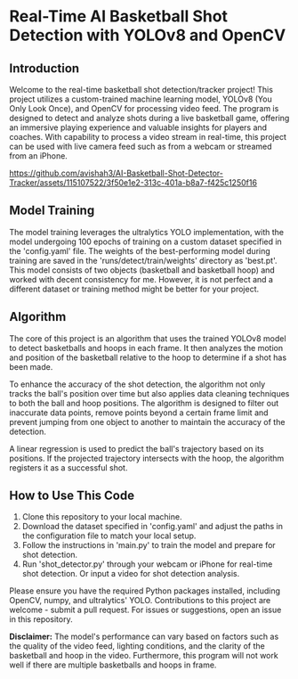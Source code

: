 # Real-Time AI Basketball Shot Detection with YOLOv8 and OpenCV

## Introduction

Welcome to the real-time basketball shot detection/tracker project! This project utilizes a custom-trained machine learning model, YOLOv8 (You Only Look Once), and OpenCV for processing video feed. The program is designed to detect and analyze shots during a live basketball game, offering an immersive playing experience and valuable insights for players and coaches. With capability to process a video stream in real-time, this project can be used with live camera feed such as from a webcam or streamed from an iPhone.

https://github.com/avishah3/AI-Basketball-Shot-Detector-Tracker/assets/115107522/3f50e1e2-313c-401a-b8a7-f425c1250f16

## Model Training

The model training leverages the ultralytics YOLO implementation, with the model undergoing 100 epochs of training on a custom dataset specified in the 'config.yaml' file. The weights of the best-performing model during training are saved in the 'runs/detect/train/weights' directory as 'best.pt'. This model consists of two objects (basketball and basketball hoop) and worked with decent consistency for me. However, it is not perfect and a different dataset or training method might be better for your project.

## Algorithm

The core of this project is an algorithm that uses the trained YOLOv8 model to detect basketballs and hoops in each frame. It then analyzes the motion and position of the basketball relative to the hoop to determine if a shot has been made.

To enhance the accuracy of the shot detection, the algorithm not only tracks the ball's position over time but also applies data cleaning techniques to both the ball and hoop positions. The algorithm is designed to filter out inaccurate data points, remove points beyond a certain frame limit and prevent jumping from one object to another to maintain the accuracy of the detection.

A linear regression is used to predict the ball's trajectory based on its positions. If the projected trajectory intersects with the hoop, the algorithm registers it as a successful shot.

## How to Use This Code

1. Clone this repository to your local machine.
2. Download the dataset specified in 'config.yaml' and adjust the paths in the configuration file to match your local setup.
3. Follow the instructions in 'main.py' to train the model and prepare for shot detection.
4. Run 'shot_detector.py' through your webcam or iPhone for real-time shot detection. Or input a video for shot detection analysis.

Please ensure you have the required Python packages installed, including OpenCV, numpy, and ultralytics' YOLO. Contributions to this project are welcome - submit a pull request. For issues or suggestions, open an issue in this repository.

**Disclaimer:** The model's performance can vary based on factors such as the quality of the video feed, lighting conditions, and the clarity of the basketball and hoop in the video. Furthermore, this program will not work well if there are multiple basketballs and hoops in frame.
